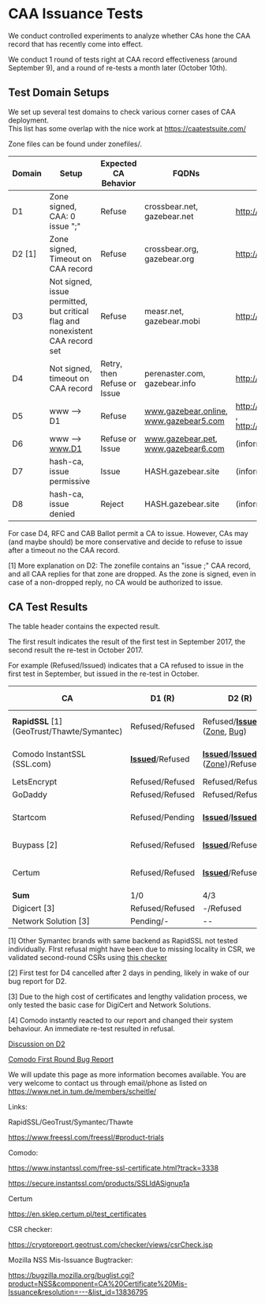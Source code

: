 # CAA Issuance Tests

We conduct controlled experiments to analyze whether CAs hone the CAA record that has recently come into effect. 

We conduct 1 round of tests right at CAA record effectiveness (around September 9), and a round of re-tests a month later (October 10th).

## Test Domain Setups

We set up several test domains to check various corner cases of CAA deployment.  
This list has some overlap with the nice work at https://caatestsuite.com/  

Zone files can be found under zonefiles/.

 


| Domain | Setup                                    | Expected CA Behavior        | FQDNs                                  | Zone                                     |
| ------ | ---------------------------------------- | --------------------------- | -------------------------------------- | ---------------------------------------- |
| D1     | Zone signed, CAA: 0 issue ";"            | Refuse                      | crossbear.net, gazebear.net            | http://dnsviz.net/d/gazebear.net/Wd9tkA/dnssec/ |
| D2 [1] | Zone signed, Timeout on CAA record       | Refuse                      | crossbear.org, gazebear.org            | http://dnsviz.net/d/gazebear.org/Wd9rVw/dnssec/ |
| D3     | Not signed, issue permitted, but critical flag and nonexistent  CAA record set | Refuse                      | measr.net, gazebear.mobi               | http://dnsviz.net/d/gazebear.mobi/Wd9rQw/dnssec/ |
| D4     | Not signed, timeout on CAA record        | Retry, then Refuse or Issue | perenaster.com, gazebear.info          | http://dnsviz.net/d/gazebear.info/Wd9q7g/dnssec/ |
| D5     | www --> D1                               | Refuse                      | www.gazebear.online, www.gazebear5.com | http://dnsviz.net/d/www.gazebear.online/WeR_8w/dnssec/ , http://dnsviz.net/d/www.gazebear5.com/WeCB8A/dnssec/ |
| D6     | www --> www.D1                           | Refuse or Issue             | www.gazebear.pet, www.gazebear6.com    | (informational test)                     |
| D7     | hash-ca, issue permissive                | Issue                       | HASH.gazebear.site                     | (informational test)                     |
| D8     | hash-ca, issue denied                    | Reject                      | HASH.gazebear.site                     | (informational test)                     |



For case D4, RFC and CAB Ballot permit a CA to issue. However, CAs may (and maybe should) be more conservative and decide to refuse to issue after a timeout no the CAA record.

[1] More explanation on D2: The zonefile contains an "issue ;" CAA record, and all CAA replies for that zone are dropped. As the zone is signed, even in case of a non-dropped reply, no CA would be authorized to issue. 



## CA Test Results 

The table header contains the expected result.

The first result indicates the result of the first test in September 2017, the second result the re-test in October 2017. 

For example (Refused/Issued) indicates that a CA refused to issue in the first test in September, but issued in the re-test in October.



| CA                                       | D1 (R)                                   | D2 (R)                                   | D3 (R)                                   | D4 (Any)                                 | D5 (R)                                   | D6 (Any)     | D7 (I) / D8 (R)        | Contact              |      |
| ---------------------------------------- | ---------------------------------------- | ---------------------------------------- | ---------------------------------------- | ---------------------------------------- | ---------------------------------------- | ---------- | ------------- | -------------------- | ---- |
| **RapidSSL** [1]   (GeoTrust/Thawte/Symantec) | Refused/Refused                          | Refused/[**Issued**](https://crt.sh/?id=228963368) ([Zone](http://dnsviz.net/d/gazebear.org/Wd3l6g/dnssec/), [Bug](https://bugzilla.mozilla.org/show_bug.cgi?id=1409735)) | Refused/Refused                          | Refused/[Issued](https://crt.sh/?id=228965187) | -/Refused                                | --/Issued  | Issued        | 13.10.17, 11:43 CEST |      |
| Comodo InstantSSL (SSL.com)              | [**Issued**](https://crt.sh/?id=208456003)/Refused | [**Issued**](https://crt.sh/?id=208486485)/[**Issued**](https://crt.sh/?id=229495637) ([Zone](http://dnsviz.net/d/gazebear.org/Wd8zAQ/dnssec/))/Refused [4] | [**Issued**](https://crt.sh/?id=208486489)/Refused | [Issued](https://crt.sh/?id=208486495)/[Issued](https://crt.sh/?id=229513301) ([Zone](http://dnsviz.net/d/gazebear.info/Wd9FKQ/dnssec/)) | -/Refused                                | -/Issued   | -/Issued      | 13.10.17, 11:47 CEST |      |
| LetsEncrypt                              | Refused/Refused                          | Refused/Refused                          | Refused/Refused                          | Refused/Refused                          | -/Refused                                | -/Issued   | -/Issued      | No need              |      |
| GoDaddy                                  | Refused/Refused                          | Refused/Refused                          | Refused/Refused                          | [Issued](https://crt.sh/?id=208554363)/[Issued](https://certspotter.com/api/v0/certs/98fe0bf8fc9b41a750366df04d6c756ba9f033f4e0720377c47766eab114ea14) | -/Refused                                | -/Issued   | D8: Refused   | No need              |      |
| Startcom                                 | Refused/Pending                          | [**Issued**](https://crt.sh/?id=206719317)/[**Issued**](https://crt.sh/?id=229543202)([Bug](https://bugzilla.mozilla.org/show_bug.cgi?id=1409859)) | Refused/Pending                          | Refused/[Issued](https://crt.sh/?id=229552818) | -/[**Issued**](https://crt.sh/?id=232316961)([Zone](http://dnsviz.net/d/www.gazebear.online/WeR_8w/dnssec/),[Bug](https://bugzilla.mozilla.org/show_bug.cgi?id=1409760)) | -/Issued   | -/Issued      | 16.10.17, 15:15 CEST |      |
| Buypass [2]                              | Refused/Refused                          | [**Issued**](https://crt.sh/?id=208455849)/Refused | Refused/Refused (measr.net)              | Cancelled/[Issued](https://certspotter.com/api/v0/certs/98fe0bf8fc9b41a750366df04d6c756ba9f033f4e0720377c47766eab114ea14) | -/Refused                                | -/ Refused | D8: Refused   | No need              |      |
| Certum                                   | Refused/Refused                          | [**Issued**](https://crt.sh/?id=209378608)/Refused | Refused/[**Issued**](https://crt.sh/?id=229822803) ([Zone](http://dnsviz.net/d/gazebear.mobi/Wd9rQw/dnssec/),[Bug](https://bugzilla.mozilla.org/show_bug.cgi?id=1409764)) | [Issued](https://crt.sh/?id=209403143)/[Issued](https://crt.sh/?id=232400028) | -/[**Issued**](https://crt.sh/?id=230122233) ([Zone](http://dnsviz.net/d/www.gazebear.online/Wd9tig/dnssec/), [Bug](https://bugzilla.mozilla.org/show_bug.cgi?id=1409766)) | -/Issued   | -/Issued      | 16.10.17, 14:16 CEST |      |
| **Sum**                                  | 1/0                                      | 4/3                                      | 1/1                                      | 3/6                                      | -/2                                      | -/6        | informational |                      |      |
| Digicert [3]                             | Refused/Refused                          | -/Refused                                | -/Pending                                | -/Pending                                | -/Refused                                | -/Pending  | -/Pending     |                      |      |
| Network Solution [3]                     | Pending/-                                | --                                       | --                                       | --                                       |                                          |            |               |                      |      |



[1] Other Symantec brands with same backend as RapidSSL not tested individually. FIrst refusal might have been due to missing locality in CSR, we validated second-round CSRs using [this checker](https://cryptoreport.geotrust.com/checker/views/csrCheck.jsp)

[2] First test for D4 cancelled after 2 days in pending, likely in wake of our bug report for D2. 

[3] Due to the high cost of certificates and lengthy validation process, we only tested the basic case for DigiCert and Network Solutions.

[4] Comodo instantly reacted to our report and changed their system behaviour. An immediate re-test resulted in refusal. 



[Discussion on D2](https://groups.google.com/forum/#!topic/mozilla.dev.security.policy/-o-qkJzPe5Q)

[Comodo First Round Bug Report](https://bugzilla.mozilla.org/show_bug.cgi?id=1398545)



We will update this page as more information becomes available.
You are very welcome to contact us through email/phone as listed on https://www.net.in.tum.de/members/scheitle/



Links:

RapidSSL/GeoTrust/Symantec/Thawte

https://www.freessl.com/freessl/#product-trials

Comodo:

https://www.instantssl.com/free-ssl-certificate.html?track=3338

https://secure.instantssl.com/products/SSLIdASignup1a

Certum

https://en.sklep.certum.pl/test_certificates

CSR checker:

https://cryptoreport.geotrust.com/checker/views/csrCheck.jsp



Mozilla NSS Mis-Issuance Bugtracker:

https://bugzilla.mozilla.org/buglist.cgi?product=NSS&component=CA%20Certificate%20Mis-Issuance&resolution=---&list_id=13836795
